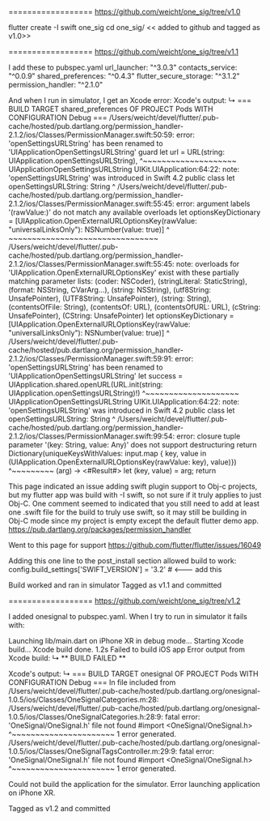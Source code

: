 ==================
https://github.com/weicht/one_sig/tree/v1.0

flutter create -I swift one_sig
cd one_sig/
<< added to github and tagged as v1.0>>



==================
https://github.com/weicht/one_sig/tree/v1.1

I add these to pubspec.yaml url_launcher: "^3.0.3"
contacts_service: "^0.0.9"
shared_preferences: "^0.4.3"
flutter_secure_storage: "^3.1.2"
permission_handler: "^2.1.0"

And when I run in simulator, I get an Xcode error:
Xcode's output:
↳
    === BUILD TARGET shared_preferences OF PROJECT Pods WITH CONFIGURATION Debug ===
    /Users/weicht/devel/flutter/.pub-cache/hosted/pub.dartlang.org/permission_handler-2.1.2/ios/Classes/PermissionManager.swift:50:59: error: 'openSettingsURLString' has been renamed to 'UIApplicationOpenSettingsURLString'
                    guard let url = URL(string: UIApplication.openSettingsURLString),
                                                              ^~~~~~~~~~~~~~~~~~~~~
                                                              UIApplicationOpenSettingsURLString
    UIKit.UIApplication:64:22: note: 'openSettingsURLString' was introduced in Swift 4.2
        public class let openSettingsURLString: String
                         ^
    /Users/weicht/devel/flutter/.pub-cache/hosted/pub.dartlang.org/permission_handler-2.1.2/ios/Classes/PermissionManager.swift:55:45: error: argument labels '(rawValue:)' do not match any available overloads
                    let optionsKeyDictionary = [UIApplication.OpenExternalURLOptionsKey(rawValue: "universalLinksOnly"): NSNumber(value: true)]
                                                ^                                      ~~~~~~~~~~~~~~~~~~~~~~~~~~~~~~~~
    /Users/weicht/devel/flutter/.pub-cache/hosted/pub.dartlang.org/permission_handler-2.1.2/ios/Classes/PermissionManager.swift:55:45: note: overloads for 'UIApplication.OpenExternalURLOptionsKey' exist with these partially matching parameter lists: (coder: NSCoder), (stringLiteral: StaticString), (format: NSString, CVarArg...), (string: NSString), (utf8String: UnsafePointer<Int8>), (UTF8String: UnsafePointer<Int8>), (string: String), (contentsOfFile: String), (contentsOf: URL), (contentsOfURL: URL), (cString: UnsafePointer<Int8>), (CString: UnsafePointer<Int8>)
                    let optionsKeyDictionary = [UIApplication.OpenExternalURLOptionsKey(rawValue: "universalLinksOnly"): NSNumber(value: true)]
                                                ^
    /Users/weicht/devel/flutter/.pub-cache/hosted/pub.dartlang.org/permission_handler-2.1.2/ios/Classes/PermissionManager.swift:59:91: error: 'openSettingsURLString' has been renamed to 'UIApplicationOpenSettingsURLString'
                    let success = UIApplication.shared.openURL(URL.init(string: UIApplication.openSettingsURLString)!)
                                                                                              ^~~~~~~~~~~~~~~~~~~~~
                                                                                              UIApplicationOpenSettingsURLString
    UIKit.UIApplication:64:22: note: 'openSettingsURLString' was introduced in Swift 4.2
        public class let openSettingsURLString: String
                         ^
    /Users/weicht/devel/flutter/.pub-cache/hosted/pub.dartlang.org/permission_handler-2.1.2/ios/Classes/PermissionManager.swift:99:54: error: closure tuple parameter '(key: String, value: Any)' does not support destructuring
            return Dictionary(uniqueKeysWithValues: input.map { key, value in (UIApplication.OpenExternalURLOptionsKey(rawValue: key), value)})
                                                                ^~~~~~~~~~
                                                                (arg) -> <#Result#> let (key, value) = arg; return 


This page indicated an issue adding swift plugin support to Obj-c projects, but my flutter app was build with -I swift, so not sure if it truly applies to just Obj-C.  One comment seemed to indicated that you still need to add at least one .swift file for the build to truly use swift, so it may still be building in Obj-C mode since my project is empty except the default flutter demo app.
https://pub.dartlang.org/packages/permission_handler

Went to this page for support
https://github.com/flutter/flutter/issues/16049

Adding this one line to the post_install section allowed build to work:
    config.build_settings['SWIFT_VERSION'] = '3.2' # <--- add this

Build worked and ran in simulator
Tagged as v1.1 and committed


==================
https://github.com/weicht/one_sig/tree/v1.2

I added onesignal to pubspec.yaml.  When I try to run in simulator it fails with:

Launching lib/main.dart on iPhone XR in debug mode...
Starting Xcode build...
Xcode build done.                                            1.2s
Failed to build iOS app
Error output from Xcode build:
↳
    ** BUILD FAILED **


Xcode's output:
↳
    === BUILD TARGET onesignal OF PROJECT Pods WITH CONFIGURATION Debug ===
    In file included from /Users/weicht/devel/flutter/.pub-cache/hosted/pub.dartlang.org/onesignal-1.0.5/ios/Classes/OneSignalCategories.m:28:
    /Users/weicht/devel/flutter/.pub-cache/hosted/pub.dartlang.org/onesignal-1.0.5/ios/Classes/OneSignalCategories.h:28:9: fatal error: 'OneSignal/OneSignal.h' file not found
    #import <OneSignal/OneSignal.h>
            ^~~~~~~~~~~~~~~~~~~~~~~
    1 error generated.
    /Users/weicht/devel/flutter/.pub-cache/hosted/pub.dartlang.org/onesignal-1.0.5/ios/Classes/OneSignalTagsController.m:29:9: fatal error: 'OneSignal/OneSignal.h' file not found
    #import <OneSignal/OneSignal.h>
            ^~~~~~~~~~~~~~~~~~~~~~~
    1 error generated.

Could not build the application for the simulator.
Error launching application on iPhone XR.

Tagged as v1.2 and committed
